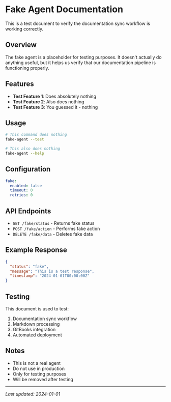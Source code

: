 # Fake Agent Documentation

This is a test document to verify the documentation sync workflow is working correctly.

## Overview

The fake agent is a placeholder for testing purposes. It doesn't actually do anything useful, but it helps us verify that our documentation pipeline is functioning properly.

## Features

- **Test Feature 1**: Does absolutely nothing
- **Test Feature 2**: Also does nothing
- **Test Feature 3**: You guessed it - nothing

## Usage

```bash
# This command does nothing
fake-agent --test

# This also does nothing
fake-agent --help
```

## Configuration

```yaml
fake:
  enabled: false
  timeout: 0
  retries: 0
```

## API Endpoints

- `GET /fake/status` - Returns fake status
- `POST /fake/action` - Performs fake action
- `DELETE /fake/data` - Deletes fake data

## Example Response

```json
{
  "status": "fake",
  "message": "This is a test response",
  "timestamp": "2024-01-01T00:00:00Z"
}
```

## Testing

This document is used to test:

1. Documentation sync workflow
2. Markdown processing
3. GitBooks integration
4. Automated deployment

## Notes

- This is not a real agent
- Do not use in production
- Only for testing purposes
- Will be removed after testing

---

_Last updated: 2024-01-01_
